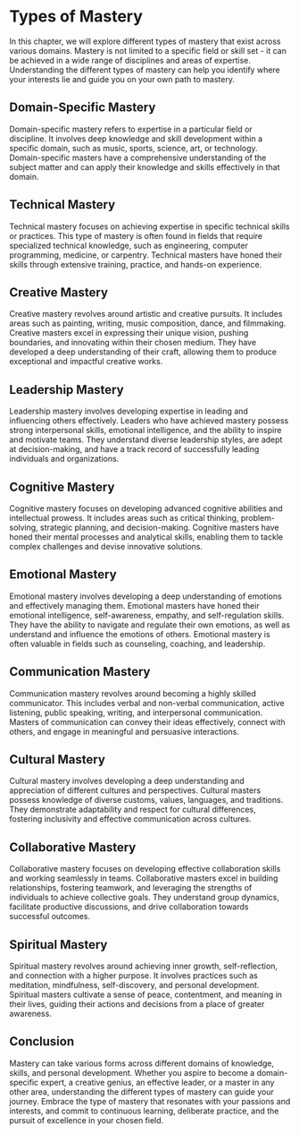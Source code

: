Types of Mastery
=========================

In this chapter, we will explore different types of mastery that exist across various domains. Mastery is not limited to a specific field or skill set - it can be achieved in a wide range of disciplines and areas of expertise. Understanding the different types of mastery can help you identify where your interests lie and guide you on your own path to mastery.

Domain-Specific Mastery
-----------------------

Domain-specific mastery refers to expertise in a particular field or discipline. It involves deep knowledge and skill development within a specific domain, such as music, sports, science, art, or technology. Domain-specific masters have a comprehensive understanding of the subject matter and can apply their knowledge and skills effectively in that domain.

Technical Mastery
-----------------

Technical mastery focuses on achieving expertise in specific technical skills or practices. This type of mastery is often found in fields that require specialized technical knowledge, such as engineering, computer programming, medicine, or carpentry. Technical masters have honed their skills through extensive training, practice, and hands-on experience.

Creative Mastery
----------------

Creative mastery revolves around artistic and creative pursuits. It includes areas such as painting, writing, music composition, dance, and filmmaking. Creative masters excel in expressing their unique vision, pushing boundaries, and innovating within their chosen medium. They have developed a deep understanding of their craft, allowing them to produce exceptional and impactful creative works.

Leadership Mastery
------------------

Leadership mastery involves developing expertise in leading and influencing others effectively. Leaders who have achieved mastery possess strong interpersonal skills, emotional intelligence, and the ability to inspire and motivate teams. They understand diverse leadership styles, are adept at decision-making, and have a track record of successfully leading individuals and organizations.

Cognitive Mastery
-----------------

Cognitive mastery focuses on developing advanced cognitive abilities and intellectual prowess. It includes areas such as critical thinking, problem-solving, strategic planning, and decision-making. Cognitive masters have honed their mental processes and analytical skills, enabling them to tackle complex challenges and devise innovative solutions.

Emotional Mastery
-----------------

Emotional mastery involves developing a deep understanding of emotions and effectively managing them. Emotional masters have honed their emotional intelligence, self-awareness, empathy, and self-regulation skills. They have the ability to navigate and regulate their own emotions, as well as understand and influence the emotions of others. Emotional mastery is often valuable in fields such as counseling, coaching, and leadership.

Communication Mastery
---------------------

Communication mastery revolves around becoming a highly skilled communicator. This includes verbal and non-verbal communication, active listening, public speaking, writing, and interpersonal communication. Masters of communication can convey their ideas effectively, connect with others, and engage in meaningful and persuasive interactions.

Cultural Mastery
----------------

Cultural mastery involves developing a deep understanding and appreciation of different cultures and perspectives. Cultural masters possess knowledge of diverse customs, values, languages, and traditions. They demonstrate adaptability and respect for cultural differences, fostering inclusivity and effective communication across cultures.

Collaborative Mastery
---------------------

Collaborative mastery focuses on developing effective collaboration skills and working seamlessly in teams. Collaborative masters excel in building relationships, fostering teamwork, and leveraging the strengths of individuals to achieve collective goals. They understand group dynamics, facilitate productive discussions, and drive collaboration towards successful outcomes.

Spiritual Mastery
-----------------

Spiritual mastery revolves around achieving inner growth, self-reflection, and connection with a higher purpose. It involves practices such as meditation, mindfulness, self-discovery, and personal development. Spiritual masters cultivate a sense of peace, contentment, and meaning in their lives, guiding their actions and decisions from a place of greater awareness.

Conclusion
----------

Mastery can take various forms across different domains of knowledge, skills, and personal development. Whether you aspire to become a domain-specific expert, a creative genius, an effective leader, or a master in any other area, understanding the different types of mastery can guide your journey. Embrace the type of mastery that resonates with your passions and interests, and commit to continuous learning, deliberate practice, and the pursuit of excellence in your chosen field.
